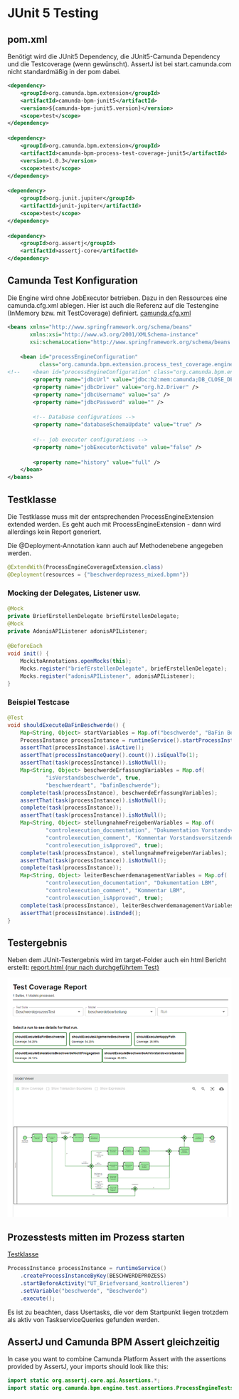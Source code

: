 # JUnit 5 Testing
## pom.xml
Benötigt wird die JUnit5 Dependency, die JUnit5-Camunda Dependency und die Testcoverage (wenn gewünscht). AssertJ ist 
bei start.camunda.com nicht standardmäßig in der pom dabei.
```xml
<dependency>
    <groupId>org.camunda.bpm.extension</groupId>
    <artifactId>camunda-bpm-junit5</artifactId>
    <version>${camunda-bpm-junit5.version}</version>
    <scope>test</scope>
</dependency>

<dependency>
    <groupId>org.camunda.bpm.extension</groupId>
    <artifactId>camunda-bpm-process-test-coverage-junit5</artifactId>
    <version>1.0.3</version>
    <scope>test</scope>
</dependency>

<dependency>
    <groupId>org.junit.jupiter</groupId>
    <artifactId>junit-jupiter</artifactId>
    <scope>test</scope>
</dependency>

<dependency>
    <groupId>org.assertj</groupId>
    <artifactId>assertj-core</artifactId>
</dependency>
```

## Camunda Test Konfiguration
Die Engine wird ohne JobExecutor betrieben. Dazu in den Ressources eine camunda.cfg.xml ablegen. Hier ist auch die
Referenz auf die Testengine (InMemory bzw. mit TestCoverage) definiert. [camunda.cfg.xml](src/test/resources/camunda.cfg.xml)

```xml
<beans xmlns="http://www.springframework.org/schema/beans"
       xmlns:xsi="http://www.w3.org/2001/XMLSchema-instance"
       xsi:schemaLocation="http://www.springframework.org/schema/beans   http://www.springframework.org/schema/beans/spring-beans.xsd">

    <bean id="processEngineConfiguration"
          class="org.camunda.bpm.extension.process_test_coverage.engine.ProcessCoverageInMemProcessEngineConfiguration">
<!--    <bean id="processEngineConfiguration" class="org.camunda.bpm.engine.impl.cfg.StandaloneInMemProcessEngineConfiguration">-->
        <property name="jdbcUrl" value="jdbc:h2:mem:camunda;DB_CLOSE_DELAY=1000" />
        <property name="jdbcDriver" value="org.h2.Driver" />
        <property name="jdbcUsername" value="sa" />
        <property name="jdbcPassword" value="" />

        <!-- Database configurations -->
        <property name="databaseSchemaUpdate" value="true" />

        <!-- job executor configurations -->
        <property name="jobExecutorActivate" value="false" />

        <property name="history" value="full" />
    </bean>
</beans>
```

## Testklasse
Die Testklasse muss mit der entsprechenden ProcessEngineExtension extended werden. Es geht auch mit 
ProcessEngineExtension - dann wird allerdings kein Report generiert.

Die @Deployment-Annotation kann auch auf Methodenebene angegeben werden.
```java
@ExtendWith(ProcessEngineCoverageExtension.class)
@Deployment(resources = {"beschwerdeprozess_mixed.bpmn"})
```

### Mocking der Delegates, Listener usw.
```java
@Mock
private BriefErstellenDelegate briefErstellenDelegate;
@Mock
private AdonisAPIListener adonisAPIListener;

@BeforeEach
void init() {
    MockitoAnnotations.openMocks(this);
    Mocks.register("briefErstellenDelegate", briefErstellenDelegate);
    Mocks.register("adonisAPIListener", adonisAPIListener);
}
```

### Beispiel Testcase
```java
@Test
void shouldExecuteBaFinBeschwerde() {
    Map<String, Object> startVariables = Map.of("beschwerde", "BaFin Beschwerde");
    ProcessInstance processInstance = runtimeService().startProcessInstanceByKey(BESCHWERDEPROZESS, startVariables);
    assertThat(processInstance).isActive();
    assertThat(processInstanceQuery().count()).isEqualTo(1);
    assertThat(task(processInstance)).isNotNull();
    Map<String, Object> beschwerdeErfassungVariables = Map.of(
            "isVorstandsbeschwerde", true,
            "beschwerdeart", "bafinBeschwerde");
    complete(task(processInstance), beschwerdeErfassungVariables);
    assertThat(task(processInstance)).isNotNull();
    complete(task(processInstance));
    assertThat(task(processInstance)).isNotNull();
    Map<String, Object> stellungnahmeFreigebenVariables = Map.of(
            "controlexecution_documentation", "Dokumentation Vorstandsvorsitzender",
            "controlexecution_comment", "Kommentar Vorstandsvorsitzender",
            "controlexecution_isApproved", true);
    complete(task(processInstance), stellungnahmeFreigebenVariables);
    assertThat(task(processInstance)).isNotNull();
    complete(task(processInstance));
    Map<String, Object> leiterBeschwerdemanagementVariables = Map.of(
            "controlexecution_documentation", "Dokumentation LBM",
            "controlexecution_comment", "Kommentar LBM",
            "controlexecution_isApproved", true);
    complete(task(processInstance), leiterBeschwerdemanagementVariables);
    assertThat(processInstance).isEnded();
}
```
## Testergebnis
Neben dem JUnit-Testergebnis wird im target-Folder auch ein html Bericht erstellt:
[report.html (nur nach durchgeführtem Test)](/target/process-test-coverage/info.maxbehr.process.BeschwerdeprozessTest/report.html)

![](src/test/resources/TestCoverageReport.png)

## Prozesstests mitten im Prozess starten
[Testklasse](/src/test/java/info/maxbehr/process/MittendrinProzessTest.java)
```java
ProcessInstance processInstance = runtimeService()
    .createProcessInstanceByKey(BESCHWERDEPROZESS)
    .startBeforeActivity("UT_Briefversand_kontrollieren")
    .setVariable("beschwerde", "Beschwerde")
    .execute();
```
Es ist zu beachten, dass Usertasks, die vor dem Startpunkt liegen trotzdem als
aktiv von TaskserviceQueries gefunden werden.

## AssertJ und Camunda BPM Assert gleichzeitig
In case you want to combine Camunda Platform Assert with the assertions provided by AssertJ, your imports should look like this:

```java
import static org.assertj.core.api.Assertions.*;
import static org.camunda.bpm.engine.test.assertions.ProcessEngineTests.*;
```